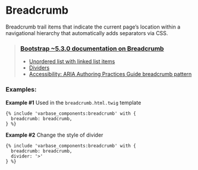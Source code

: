 # Breadcrumb

Breadcrumb trail items that indicate the current page’s location within a navigational hierarchy that automatically adds separators via CSS.

> ### [Bootstrap ~5.3.0 documentation on Breadcrumb](https://getbootstrap.com/docs/5.3/components/breadcrumb)
> * [Unordered list with linked list items](https://getbootstrap.com/docs/5.3/components/breadcrumb/#example)
> * [Dividers](https://getbootstrap.com/docs/5.3/components/breadcrumb/#dividers)
> * [Accessibility: ARIA Authoring Practices Guide breadcrumb pattern](https://www.w3.org/WAI/ARIA/apg/patterns/breadcrumb/)





### Examples:

**Example #1** Used in the `breadcrumb.html.twig` template
```
{% include 'varbase_components:breadcrumb' with {
  breadcrumb: breadcrumb,
} %}
```

**Example #2** Change the style of divider
```
{% include 'varbase_components:breadcrumb' with {
  breadcrumb: breadcrumb,
  divider: '>'
} %}
```